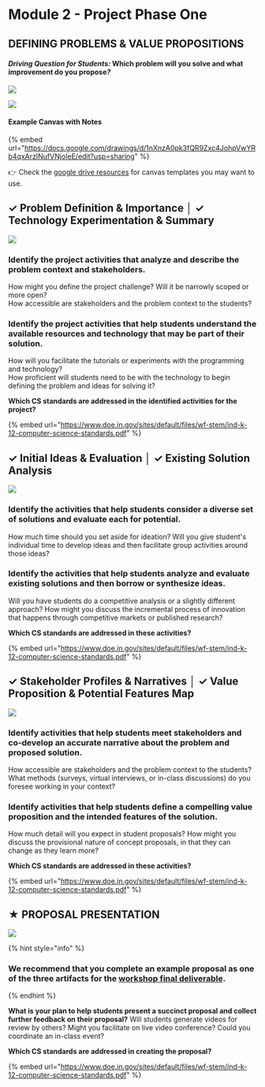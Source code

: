 # Module 2 - Project Phase One

## DEFINING PROBLEMS & VALUE PROPOSITIONS

#### _**Driving Question for Students:**_  **Which problem will you solve and what improvement do you propose**_**?**_

![](../.gitbook/assets/vidcoming.png)

![](../.gitbook/assets/image%20%283%29.png)

#### Example Canvas with Notes

{% embed url="https://docs.google.com/drawings/d/1nXnzA0pk3fQR9Zxc4JohpVwYRb4qxArzINufVNjoIeE/edit?usp=sharing" %}

👉 Check the [google drive resources](resources.md) for canvas templates you may want to use.

## **✓ Problem Definition & Importance │ ✓ Technology Experimentation & Summary**

![](../.gitbook/assets/vidcoming.png)

### Identify the project activities that analyze and describe the problem context and stakeholders.

How might you define the project challenge? Will it be narrowly scoped or more open?  
How accessible are stakeholders and the problem context to the students?

### Identify the project activities that help students understand the available resources and technology that may be part of their solution.

How will you facilitate the tutorials or experiments with the programming and technology?  
How proficient will students need to be with the technology to begin defining the problem and ideas for solving it?

**Which CS standards are addressed in the identified activities for the project?**

{% embed url="https://www.doe.in.gov/sites/default/files/wf-stem/ind-k-12-computer-science-standards.pdf" %}

## **✓ Initial Ideas & Evaluation │ ✓ Existing Solution Analysis**

![](../.gitbook/assets/vidcoming.png)

### Identify the activities that help students consider a diverse set of solutions and evaluate each for potential. 

How much time should you set aside for ideation? Will you give student's individual time to develop ideas and then facilitate group activities around those ideas? 

### Identify the activities that help students analyze and evaluate existing solutions and then borrow or synthesize ideas.

Will you have students do a competitive analysis or a slightly different approach? How might you discuss the incremental process of innovation that happens through competitive markets or published research?

**Which CS standards are addressed in these activities?**

{% embed url="https://www.doe.in.gov/sites/default/files/wf-stem/ind-k-12-computer-science-standards.pdf" %}

## **✓ Stakeholder Profiles & Narratives │ ✓ Value Proposition & Potential Features Map**

![](../.gitbook/assets/vidcoming.png)

### Identify activities that help students meet stakeholders and co-develop an accurate narrative about the problem and proposed solution. 

How accessible are stakeholders and the problem context to the students? What methods \(surveys, virtual interviews, or in-class discussions\) do you foresee working in your context?

### Identify activities that help students define a compelling value proposition and the intended features of the solution.

How much detail will you expect in student proposals? How might you discuss the provisional nature of concept proposals, in that they can change as they learn more?

**Which CS standards are addressed in these activities?**

{% embed url="https://www.doe.in.gov/sites/default/files/wf-stem/ind-k-12-computer-science-standards.pdf" %}

## **★ PROPOSAL PRESENTATION**

![](../.gitbook/assets/vidcoming.png)

{% hint style="info" %}
### We recommend that you complete an example proposal as one of the three artifacts for the [workshop final deliverable](workshop-deliverable.md).
{% endhint %}

**What is your plan to help students present a succinct proposal and collect further feedback on their proposal?** Will students generate videos for review by others?  Might you facilitate on live video conference? Could you coordinate an in-class event?

**Which CS standards are addressed in creating the proposal?**

{% embed url="https://www.doe.in.gov/sites/default/files/wf-stem/ind-k-12-computer-science-standards.pdf" %}

